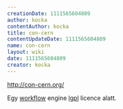 ```yaml
---
creationDate: 1111565604809 
author: kocka 
contentAuthor: kocka 
title: con-cern 
contentUpdateDate: 1111565604809 
name: con-cern 
layout: wiki 
date: 1111565604809 
creator: kocka 
---
```

http://con-cern.org/

Egy [workflow](workflow.html) engine [lgpl](LGPL.html) licence alatt.
